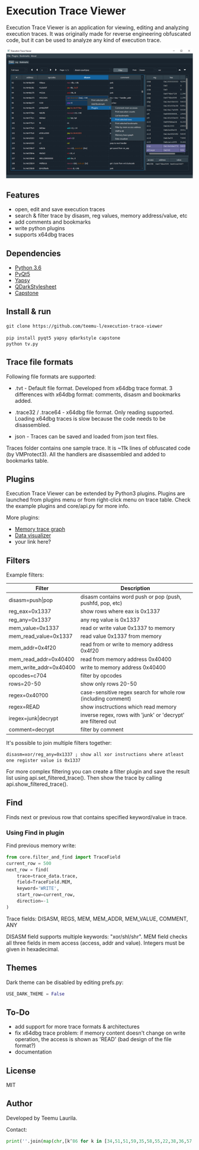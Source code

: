 # Execution Trace Viewer

Execution Trace Viewer is an application for viewing, editing and analyzing execution traces. It was originally made for reverse engineering obfuscated code, but it can be used to analyze any kind of execution trace.

![Execution Trace Viewer](docs/img/etv.png "Execution Trace Viewer")

## Features

- open, edit and save execution traces
- search & filter trace by disasm, reg values, memory address/value, etc
- add comments and bookmarks
- write python plugins
- supports x64dbg traces

## Dependencies

- [Python 3.6](https://python.org/download)
- [PyQt5](https://www.riverbankcomputing.com/software/pyqt/intro)
- [Yapsy](https://github.com/tibonihoo/yapsy/)
- [QDarkStylesheet](https://github.com/ColinDuquesnoy/QDarkStyleSheet)
- [Capstone](https://github.com/aquynh/capstone)

## Install & run

```shell
git clone https://github.com/teemu-l/execution-trace-viewer

pip install pyqt5 yapsy qdarkstyle capstone
python tv.py
```

## Trace file formats

Following file formats are supported:

- .tvt - Default file format. Developed from x64dbg trace format. 3 differences with x64dbg format: comments, disasm and bookmarks added.

- .trace32 / .trace64 - x64dbg file format. Only reading supported. Loading x64dbg traces is slow because the code needs to be disassembled.

- json - Traces can be saved and loaded from json text files.

Traces folder contains one sample trace. It is ~11k lines of obfuscated code (by VMProtect3). All the handlers are disassembled and added to bookmarks table.

## Plugins

Execution Trace Viewer can be extended by Python3 plugins. Plugins are launched from plugins menu or from right-click menu on trace table. Check the example plugins and core/api.py for more info.

More plugins:

- [Memory trace graph](https://github.com/teemu-l/mem-trace-plugin)
- [Data visualizer](https://github.com/teemu-l/dataviz-plugin)
- your link here?

## Filters

Example filters:

| Filter                   | Description                                                   |
| ------------------------ | ------------------------------------------------------------- |
| disasm=push&#x7c;pop     | disasm contains word push or pop (push, pushfd, pop, etc)     |
| reg_eax=0x1337           | show rows where eax is 0x1337                                 |
| reg_any=0x1337           | any reg value is 0x1337                                       |
| mem_value=0x1337         | read or write value 0x1337 to memory                          |
| mem_read_value=0x1337    | read value 0x1337 from memory                                 |
| mem_addr=0x4f20          | read from or write to memory address 0x4f20                   |
| mem_read_addr=0x40400    | read from memory address 0x40400                              |
| mem_write_addr=0x40400   | write to memory address 0x40400                               |
| opcodes=c704             | filter by opcodes                                             |
| rows=20-50               | show only rows 20-50                                          |
| regex=0x40?00            | case-sensitive regex search for whole row (including comment) |
| regex=READ               | show insctructions which read memory                          |
| iregex=junk&#x7c;decrypt | inverse regex, rows with 'junk' or 'decrypt' are filtered out |
| comment=decrypt          | filter by comment                                             |

It's possible to join multiple filters together:

```
disasm=xor/reg_any=0x1337 ; show all xor instructions where atleast one register value is 0x1337
```

For more complex filtering you can create a filter plugin and save the result list using api.set_filtered_trace(). Then show the trace by calling api.show_filtered_trace().

## Find

Finds next or previous row that contains specified keyword/value in trace.

### Using Find in plugin

Find previous memory write:

```python
from core.filter_and_find import TraceField
current_row = 500
next_row = find(
    trace=trace_data.trace,
    field=TraceField.MEM,
    keyword='WRITE',
    start_row=current_row,
    direction=-1
)
```

Trace fields: DISASM, REGS, MEM, MEM_ADDR, MEM_VALUE, COMMENT, ANY

DISASM field supports multiple keywords: "xor/shl/shr". MEM field checks all three fields in mem access (access, addr and value). Integers must be given in hexadecimal.

## Themes

Dark theme can be disabled by editing prefs.py:

```python
USE_DARK_THEME = False
```

## To-Do

- add support for more trace formats & architectures
- fix x64dbg trace problem: if memory content doesn't change on write operation, the access is shown as 'READ' (bad design of the file format?)
- documentation

## License

MIT

## Author

Developed by Teemu Laurila.

Contact:

```python
print(''.join(map(chr,[k^86 for k in [34,51,51,59,35,58,55,22,38,36,57,34,57,56,59,55,63,58,120,53,57,59]])))
```
